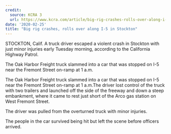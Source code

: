 ```yaml
---
credit:
  source: KCRA 3
  url: https://www.kcra.com/article/big-rig-crashes-rolls-over-along-i-5-in-stockton/31094624
date: '2020-02-25'
title: "Big rig crashes, rolls over along I-5 in Stockton"
---
```

STOCKTON, Calif. 
A truck driver escaped a violent crash in Stockton with just minor injuries early Tuesday morning, according to the California Highway Patrol.

The Oak Harbor Freight truck slammed into a car that was stopped on I-5 near the Fremont Street on-ramp at 1 a.m.

The Oak Harbor Freight truck slammed into a car that was stopped on I-5 near the Fremont Street on-ramp at 1 a.m.The driver lost control of the truck with two trailers and launched off the side of the freeway and down a steep embankment, where it came to rest just short of the Arco gas station on West Fremont Street.

The driver was pulled from the overturned truck with minor injuries.

The people in the car survived being hit but left the scene before officers arrived.
